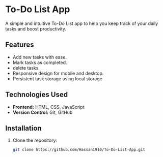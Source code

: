 # To-Do List App

A simple and intuitive To-Do List app to help you keep track of your daily tasks and boost productivity.

## Features

- Add new tasks with ease.
- Mark tasks as completed.
- delete tasks.
- Responsive design for mobile and desktop.
- Persistent task storage using local storage

## Technologies Used

- **Frontend:** HTML, CSS, JavaScript
- **Version Control:** Git, GitHub

## Installation

1. Clone the repository:
   ```bash
   git clone https://github.com/Hassan1910/To-Do-List-App.git
